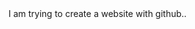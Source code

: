 <!DOCTYPE html>
<html>
  <head>
    <title>
      codemela </title>
  </head>
  <body>
    I am trying to create a website with github..
  </body>
  </html>
  
